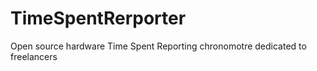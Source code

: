 # TimeSpentRerporter
Open source hardware Time Spent Reporting chronomotre dedicated to freelancers
